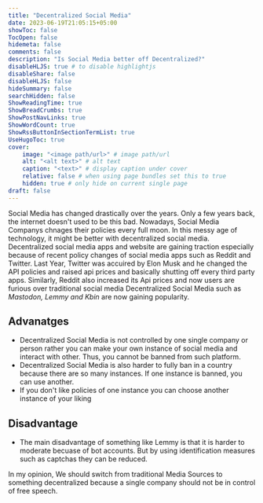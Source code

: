 ```yaml
---
title: "Decentralized Social Media"
date: 2023-06-19T21:05:15+05:00
showToc: false
TocOpen: false
hidemeta: false
comments: false
description: "Is Social Media better off Decentralized?"
disableHLJS: true # to disable highlightjs
disableShare: false
disableHLJS: false
hideSummary: false
searchHidden: false
ShowReadingTime: true
ShowBreadCrumbs: true
ShowPostNavLinks: true
ShowWordCount: true
ShowRssButtonInSectionTermList: true
UseHugoToc: true
cover:
    image: "<image path/url>" # image path/url
    alt: "<alt text>" # alt text
    caption: "<text>" # display caption under cover
    relative: false # when using page bundles set this to true
    hidden: true # only hide on current single page
draft: false
---
```


Social Media has changed drastically over the years. Only a few years back, the internet doesn't used to be this bad. Nowadays, Social Media Companys chnages their policies every full moon. In this messy age of technology, it might be better with decentralized social media.
Decentralized social media apps and website are gaining traction especially because of recent policy changes of social media apps such as Reddit and Twitter. Last Year, Twitter was accuired by Elon Musk and he changed the API policies and raised api prices and basically shutting off every third party apps. Similarly, Reddit also increased its Api prices and now users are furious over traditional social media
Decentralized Social Media such as _Mastodon, Lemmy and Kbin_ are now gaining popularity.

## Advanatges

- Decentralized Social Media is not controlled by one single company or person rather you can make your own instance of social media and interact with other. Thus, you cannot be banned from such platform.
- Decentralized Social Media is also harder to fully ban in a country because there are so many instances. If one instance is banned, you can use another.
- If you don't like policies of one instance you can choose another instance of your liking

## Disadvantage

- The main disadvantage of something like Lemmy is that it is harder to moderate becuase of bot accounts. But by using identification measures such as captchas they can be reduced.

In my opinion, We should switch from traditional Media Sources to something decentralized because a single company should not be in control of free speech.

